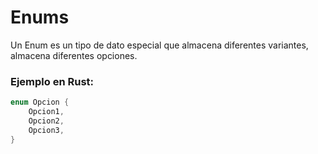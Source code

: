 # Enums
Un Enum es un tipo de dato especial que almacena diferentes variantes, almacena diferentes opciones.
### Ejemplo en Rust:
```rust
enum Opcion {
    Opcion1,
    Opcion2,
    Opcion3,
}
```

